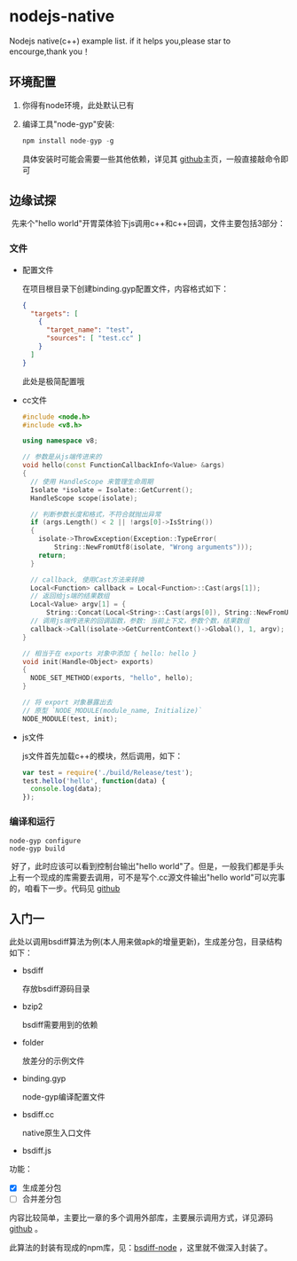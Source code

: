 # nodejs-native
Nodejs native(c++) example list. if it helps you,please star to encourge,thank you！

## 环境配置

1. 你得有node环境，此处默认已有

2. 编译工具"node-gyp"安装:

   ```javascript
   npm install node-gyp -g	
   ```

   具体安装时可能会需要一些其他依赖，详见其 [github](https://github.com/nodejs/node-gyp)主页，一般直接敲命令即可



## 边缘试探

​	先来个"hello world"开胃菜体验下js调用c++和c++回调，文件主要包括3部分：

### 文件

- 配置文件

  在项目根目录下创建binding.gyp配置文件，内容格式如下：

  ```json
  {
    "targets": [
      {
        "target_name": "test",
        "sources": [ "test.cc" ]
      }
    ]
  }
  ```

  此处是极简配置哦

- cc文件

  ```c++
  #include <node.h>
  #include <v8.h>
  
  using namespace v8;
  
  // 参数是从js端传进来的
  void hello(const FunctionCallbackInfo<Value> &args)
  {
    // 使用 HandleScope 来管理生命周期
    Isolate *isolate = Isolate::GetCurrent();
    HandleScope scope(isolate);
  
    // 判断参数长度和格式，不符合就抛出异常
    if (args.Length() < 2 || !args[0]->IsString())
    {
      isolate->ThrowException(Exception::TypeError(
          String::NewFromUtf8(isolate, "Wrong arguments")));
      return;
    }
  
    // callback, 使用Cast方法来转换
    Local<Function> callback = Local<Function>::Cast(args[1]);
    // 返回给js端的结果数组
    Local<Value> argv[1] = {
        String::Concat(Local<String>::Cast(args[0]), String::NewFromUtf8(isolate, " world"))};
    // 调用js端传进来的回调函数，参数: 当前上下文，参数个数，结果数组
    callback->Call(isolate->GetCurrentContext()->Global(), 1, argv);
  }
  
  // 相当于在 exports 对象中添加 { hello: hello }
  void init(Handle<Object> exports)
  {
    NODE_SET_METHOD(exports, "hello", hello);
  }
  
  // 将 export 对象暴露出去
  // 原型 `NODE_MODULE(module_name, Initialize)`
  NODE_MODULE(test, init);
  ```

- js文件

  js文件首先加载c++的模块，然后调用，如下：

  ```javascript
  var test = require('./build/Release/test');
  test.hello('hello', function(data) {
    console.log(data);
  });
  ```

### 编译和运行

```
node-gyp configure
node-gyp build
```

​	好了，此时应该可以看到控制台输出"hello world"了。但是，一般我们都是手头上有一个现成的库需要去调用，可不是写个.cc源文件输出"hello world"可以完事的，咱看下一步。代码见 [github](https://github.com/itlwy/nodejs-native/tree/master/hello-world)

## 入门一

​	此处以调用bsdiff算法为例(本人用来做apk的增量更新)，生成差分包，目录结构如下：

- bsdiff

  存放bsdiff源码目录

- bzip2

  bsdiff需要用到的依赖

- folder

  放差分的示例文件

- binding.gyp

  node-gyp编译配置文件

- bsdiff.cc

  native原生入口文件

- bsdiff.js

功能：

- [x] 生成差分包
- [ ] 合并差分包

内容比较简单，主要比一章的多个调用外部库，主要展示调用方式，详见源码 [github](https://github.com/itlwy/nodejs-native/tree/master/bsdiff-example) 。

此算法的封装有现成的npm库，见：[bsdiff-node](https://github.com/Dezeiraud/bsdiff-nodejs)   ，这里就不做深入封装了。

​	